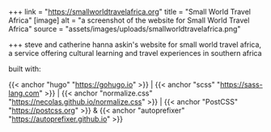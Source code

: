+++
link = "https://smallworldtravelafrica.org"
title = "Small World Travel Africa"
[image]
alt = "a screenshot of the website for Small World Travel Africa"
source = "assets/images/uploads/smallworldtravelafrica.png"

+++
steve and catherine hanna askin's website for small world travel africa, a service offering cultural learning and travel experiences in southern africa

built with:

{{< anchor "hugo" "https://gohugo.io" >}} | {{< anchor "scss" "https://sass-lang.com" >}} | {{< anchor "normalize.css" "https://necolas.github.io/normalize.css" >}} | {{< anchor "PostCSS" "https://postcss.org" >}}  & {{< anchor "autoprefixer" "https://autoprefixer.github.io" >}}

<!--more-->